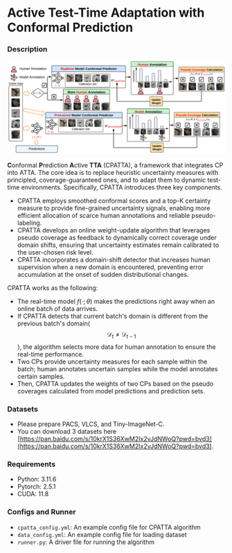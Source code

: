 # Active Test-Time Adaptation with Conformal Prediction

### Description

![CPATTA Method](images/schematic_diagram.png)

**C**onformal **P**rediction **A**ctive **TTA** (CPATTA), a framework that integrates CP into ATTA. The core idea is to replace heuristic uncertainty measures with principled, coverage-guaranteed ones, and to adapt them to dynamic test-time environments. Specifically, CPATTA introduces three key components.
* CPATTA employs smoothed conformal scores and a top-K certainty measure to provide fine-grained uncertainty signals, enabling more efficient allocation of scarce human annotations and reliable pseudo-labeling.
* CPATTA develops an online weight-update algorithm that leverages pseudo coverage as feedback to dynamically correct coverage under domain shifts, ensuring that uncertainty estimates remain calibrated to the user-chosen risk level. 
* CPATTA incorporates a domain-shift detector that increases human supervision when a new domain is encountered, preventing error accumulation at the onset of sudden distributional changes. 

CPATTA works as the following:  
* The real-time model $f(\cdot ; \theta)$ makes the predictions right away when an online batch of data arrives. 
* If CPATTA detects that current batch's domain is different from the previous batch's domain($$\mathcal{D}_t \neq \mathcal{D}_{t-1}$$), the algorithm selects more data for human annotation to ensure the real-time performance. 
* Two CPs provide uncertainty measures for each sample within the batch; human annotates uncertain samples while the model annotates certain samples. 
* Then, CPATTA updates the weights of two CPs based on the pseudo coverages calculated from model predictions and prediction sets.


### Datasets
* Please prepare PACS, VLCS, and Tiny-ImageNet-C. 
* You can download 3 datasets here [https://pan.baidu.com/s/10krX1S36XwM2Ix2vJdNWoQ?pwd=bvd3](https://pan.baidu.com/s/10krX1S36XwM2Ix2vJdNWoQ?pwd=bvd3).

### Requirements
* Python: 3.11.6
* Pytorch: 2.5.1
* CUDA: 11.8

### Configs and Runner
* ``cpatta_config.yml``: An example config file for CPATTA algorithm
* ``data_config.yml``: An example config file for loading dataset
* ``runner.py``: A driver file for running the algorithm
